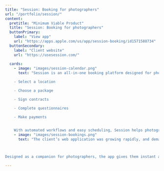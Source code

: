 ```yaml
---
title: "Session: Booking for photographers"
url: "/portfolio/session/"
content:
  pretitle: "Minimum Viable Product"
  title: "Session: Booking for photographers"
  buttonPrimary:
    label: "View app"
    url: "https://apps.apple.com/us/app/session-booking/id1571588734"
  buttonSecondary:
    label: "Client website"
    url: "https://usesession.com/"
    
  cards:
    - image: "images/session-calendar.png"
      text: "Session is an all-in-one booking platform designed for photographers. It streamlines the entire process, allowing clients to:  

    - Select a location  

    - Choose a package  

    - Sign contracts  

    - Complete questionnaires  

    - Make payments  

    
    With automated workflows and easy scheduling, Session helps photographers manage their business effortlessly while providing clients with a smooth and professional booking experience."
    - image: "images/session-bookings.png"
      text: "The client’s web application was growing rapidly, and demand for a mobile app was rising. In just two months, we built an app that not only met this need but also featured an intuitive, clean design that seamlessly matched the existing platform.



Designed as a companion for photographers, the app gives them instant access to all the details they need about their bookings while on the go, making their workflow smoother and more efficient."

---
```

